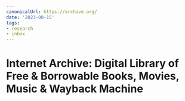 ```yaml
---
canonicalUrl: https://archive.org/
date: '2023-08-15'
tags:
- research
- inbox
---
```


# Internet Archive: Digital Library of Free & Borrowable Books, Movies, Music & Wayback Machine